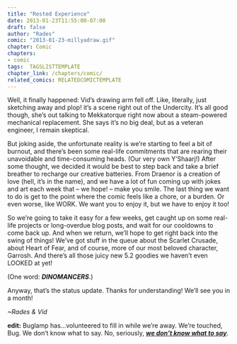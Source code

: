```yaml
---
title: "Rested Experience"
date: 2013-01-23T11:55:00-07:00
draft: false
author: "Rades"
comic: "2013-01-23-millyadraw.gif"
chapter: Comic
chapters:
- comic
tags:  TAGSLISTTEMPLATE
chapter_link: /chapters/comic/
related_comics: RELATEDCOMICTEMPLATE
---
```

Well, it finally happened: Vid’s drawing arm fell off. Like, literally, just sketching away and plop! it’s a scene right out of the Undercity. It’s all good though, she’s out talking to Mekkatorque right now about a steam-powered mechanical replacement. She says it’s no big deal, but as a veteran engineer, I remain skeptical.

But joking aside, the unfortunate reality is we’re starting to feel a bit of burnout, and there’s been some real-life commitments that are rearing their unavoidable and time-consuming heads. (Our very own Y’Shaarj!) After some thought, we decided it would be best to step back and take a brief breather to recharge our creative batteries. From Draenor is a creation of love (hell, it’s in the name), and we have a lot of fun coming up with jokes and art each week that – we hope! – make you smile. The last thing we want to do is get to the point where the comic feels like a chore, or a burden. Or even worse, like WORK. We want you to enjoy it, but we have to enjoy it too!

So we’re going to take it easy for a few weeks, get caught up on some real-life projects or long-overdue blog posts, and wait for our cooldowns to come back up. And when we return, we’ll hope to get right back into the swing of things! We’ve got stuff in the queue about the Scarlet Crusade, about Heart of Fear, and of course, more of our most beloved character, Garrosh. And there’s all those juicy new 5.2 goodies we haven’t even LOOKED at yet!

(One word: ***DINOMANCERS***.)

Anyway, that’s the status update. Thanks for understanding! We’ll see you in a month!

*~Rades & Vid*

**edit:** Buglamp has…volunteered to fill in while we’re away. We’re touched, Bug. We don’t know what to say. No, seriously, ***[we don’t know what to say](/images/post-images/bug.png)***.
